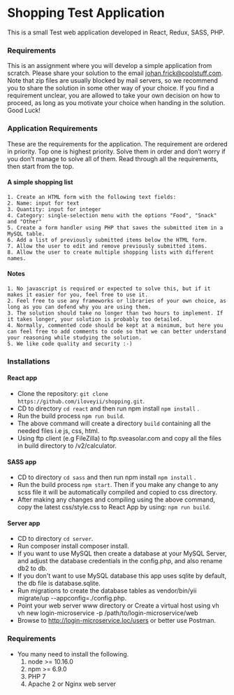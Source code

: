 Shopping Test Application
=====================================

This is a small Test web application developed in React, Redux, SASS, PHP. 

### Requirements
This is an assignment where you will develop a simple application from scratch.
Please share your solution to the email johan.frick@coolstuff.com. Note that zip files are usually blocked by mail servers, so we recommend you to share the solution in some other way of your choice.
If you find a requirement unclear, you are allowed to take your own decision on how to proceed, as long as you motivate your choice when handing in the solution.
Good Luck!

### Application Requirements
These are the requirements for the application. The requirement are ordered in priority. Top one is highest priority. Solve them in order and don’t worry if you don’t manage to solve all of them. Read through all the requirements, then start from the top.

#### A simple shopping list

    1. Create an HTML form with the following text fields:
    2. Name: input for text
    3. Quantity: input for integer
    4. Category: single-selection menu with the options "Food", "Snack" and "Other"
    5. Create a form handler using PHP that saves the submitted item in a MySQL table.
    6. Add a list of previously submitted items below the HTML form.
    7. Allow the user to edit and remove previously submitted items.
    8. Allow the user to create multiple shopping lists with different names.

#### Notes

    1. No javascript is required or expected to solve this, but if it makes it easier for you, feel free to use it.
    2. Feel free to use any frameworks or libraries of your own choice, as long as you can defend why you are using them.
    3. The solution should take no longer than two hours to implement. If it takes longer, your solution is probably too detailed.
    4. Normally, commented code should be kept at a minimum, but here you can feel free to add comments to code so that we can better understand your reasoning while studying the solution.
    5. We like code quality and security :-)

### Installations

#### React app
  * Clone the repository: `git clone https://github.com/iloveyii/shopping.git`.
  * CD to directory `cd react` and then run npm install `npm install` .
  * Run the build process `npm run build`.  
  * The above command will create a directory `build` containing all the needed files i.e js, css, html.  
  * Using ftp client (e.g FileZilla) to ftp.sveasolar.com and copy all the files in build directory to /v2/calculator.  
  
#### SASS app
  * CD to directory `cd sass` and then run npm install `npm install` .
  * Run the build process `npm start`. Then if you make any change to any scss file it will be automatically compiled and copied to css directory. 
  * After making any changes and compiling using the above command, copy the latest css/style.css to React App by using:
    `npm run build`.
    
#### Server app
  * CD to directory `cd server`.
  * Run composer install composer install.
  * If you want to use MySQL then create a database at your MySQL Server, and adjust the database credentials in the config.php, and also rename db2 to db.
  * If you don't want to use MySQL database this app uses sqlite by default, the db file is database.sqlite.
  * Run migrations to create the database tables as vendor/bin/yii migrate/up --appconfig=./config.php.
  * Point your web server www directory or Create a virtual host using vh vh new login-microservice -p /path/to/login-microservice/web
  * Browse to http://login-microservice.loc/users or better use Postman.
    
### Requirements

   * You many need to install the following.
     1. node >= 10.16.0
     2. npm >= 6.9.0
     3. PHP 7
     4. Apache 2 or Nginx web server
